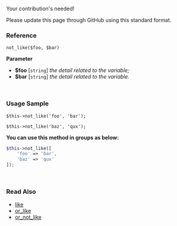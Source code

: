 Your contribution's needed!

Please update this page through GitHub using this standard format.

### Reference
`not_like($foo, $bar)`

**Parameter**
* **$foo** [`string`] *the detail related to the variable;*
* **$bar** [`string`] *the detail related to the variable.*

&nbsp;

### Usage Sample
`$this->not_like('foo', 'bar');`

`$this->not_like('baz', 'qux');`

**You can use this method in groups as below:**
```php
$this->not_like([
    'foo' => 'bar',
    'baz' => 'qux'
]);
```

&nbsp;

### Read Also
* [like](./like)
* [or_like](./or_like)
* [or_not_like](./or_not_like)
